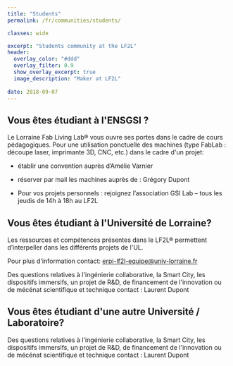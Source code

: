```yaml
---
title: "Students"
permalink: /fr/communities/students/

classes: wide

excerpt: "Students community at the LF2L"
header:
  overlay_color: "#ddd"
  overlay_filter: 0.9
  show_overlay_excerpt: true 
  image_description: "Maker at LF2L"
  
date: 2018-09-07
---
```



## Vous êtes étudiant à l'ENSGSI ?

Le Lorraine Fab Living Lab® vous ouvre ses portes dans le cadre de cours pédagogiques. Pour une utilisation ponctuelle des machines (type FabLab : découpe laser, imprimante 3D, CNC, etc.) dans le cadre d'un projet: 
- établir une convention auprès d’Amélie Varnier
- réserver par mail les machines auprès de : Grégory Dupont

- Pour vos projets personnels : rejoignez l’association GSI Lab – tous les jeudis de 14h à 18h au LF2L

## Vous êtes étudiant à l'Université de Lorraine?


Les ressources et compétences présentes dans le LF2L® permettent d’interpeller dans les différents projets de l'UL.

Pour plus d'information contact: erpi-lf2l-equipe@univ-lorraine.fr

Des questions relatives à l'ingénierie collaborative, la Smart City, les dispositifs immersifs, un projet de R&D, de financement de l'innovation ou de mécénat scientifique et technique contact : Laurent Dupont

## Vous êtes étudiant d'une autre Université / Laboratoire?

Des questions relatives à l'ingénierie collaborative, la Smart City, les dispositifs immersifs, un projet de R&D, de financement de l'innovation ou de mécénat scientifique et technique contact : Laurent Dupont


